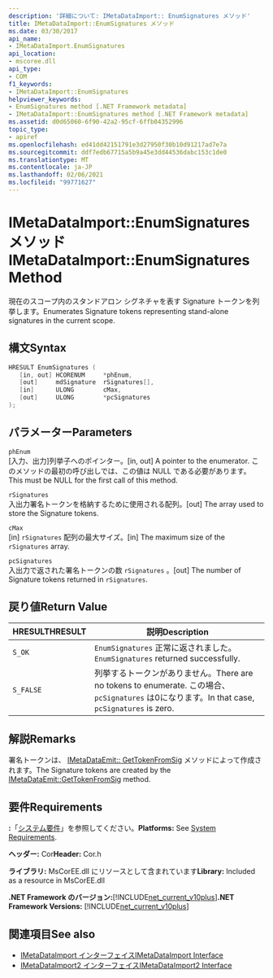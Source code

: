 ```yaml
---
description: '詳細について: IMetaDataImport:: EnumSignatures メソッド'
title: IMetaDataImport::EnumSignatures メソッド
ms.date: 03/30/2017
api_name:
- IMetaDataImport.EnumSignatures
api_location:
- mscoree.dll
api_type:
- COM
f1_keywords:
- IMetaDataImport::EnumSignatures
helpviewer_keywords:
- EnumSignatures method [.NET Framework metadata]
- IMetaDataImport::EnumSignatures method [.NET Framework metadata]
ms.assetid: d0d65060-6f90-42a2-95cf-6ffb04352996
topic_type:
- apiref
ms.openlocfilehash: ed41dd42151791e3d27950f30b10d91217ad7e7a
ms.sourcegitcommit: ddf7edb67715a5b9a45e3dd44536dabc153c1de0
ms.translationtype: MT
ms.contentlocale: ja-JP
ms.lasthandoff: 02/06/2021
ms.locfileid: "99771627"
---
```

# <a name="imetadataimportenumsignatures-method"></a><span data-ttu-id="39c9e-103">IMetaDataImport::EnumSignatures メソッド</span><span class="sxs-lookup"><span data-stu-id="39c9e-103">IMetaDataImport::EnumSignatures Method</span></span>

<span data-ttu-id="39c9e-104">現在のスコープ内のスタンドアロン シグネチャを表す Signature トークンを列挙します。</span><span class="sxs-lookup"><span data-stu-id="39c9e-104">Enumerates Signature tokens representing stand-alone signatures in the current scope.</span></span>  
  
## <a name="syntax"></a><span data-ttu-id="39c9e-105">構文</span><span class="sxs-lookup"><span data-stu-id="39c9e-105">Syntax</span></span>  
  
```cpp  
HRESULT EnumSignatures (  
   [in, out] HCORENUM     *phEnum,  
   [out]     mdSignature  rSignatures[],  
   [in]      ULONG        cMax,  
   [out]     ULONG        *pcSignatures  
);  
```  
  
## <a name="parameters"></a><span data-ttu-id="39c9e-106">パラメーター</span><span class="sxs-lookup"><span data-stu-id="39c9e-106">Parameters</span></span>  

 `phEnum`  
 <span data-ttu-id="39c9e-107">[入力、出力]列挙子へのポインター。</span><span class="sxs-lookup"><span data-stu-id="39c9e-107">[in, out] A pointer to the enumerator.</span></span> <span data-ttu-id="39c9e-108">このメソッドの最初の呼び出しでは、この値は NULL である必要があります。</span><span class="sxs-lookup"><span data-stu-id="39c9e-108">This must be NULL for the first call of this method.</span></span>  
  
 `rSignatures`  
 <span data-ttu-id="39c9e-109">入出力署名トークンを格納するために使用される配列。</span><span class="sxs-lookup"><span data-stu-id="39c9e-109">[out] The array used to store the Signature tokens.</span></span>  
  
 `cMax`  
 <span data-ttu-id="39c9e-110">[in] `rSignatures` 配列の最大サイズ。</span><span class="sxs-lookup"><span data-stu-id="39c9e-110">[in] The maximum size of the `rSignatures` array.</span></span>  
  
 `pcSignatures`  
 <span data-ttu-id="39c9e-111">入出力で返された署名トークンの数 `rSignatures` 。</span><span class="sxs-lookup"><span data-stu-id="39c9e-111">[out] The number of Signature tokens returned in `rSignatures`.</span></span>  
  
## <a name="return-value"></a><span data-ttu-id="39c9e-112">戻り値</span><span class="sxs-lookup"><span data-stu-id="39c9e-112">Return Value</span></span>  
  
|<span data-ttu-id="39c9e-113">HRESULT</span><span class="sxs-lookup"><span data-stu-id="39c9e-113">HRESULT</span></span>|<span data-ttu-id="39c9e-114">説明</span><span class="sxs-lookup"><span data-stu-id="39c9e-114">Description</span></span>|  
|-------------|-----------------|  
|`S_OK`|<span data-ttu-id="39c9e-115">`EnumSignatures` 正常に返されました。</span><span class="sxs-lookup"><span data-stu-id="39c9e-115">`EnumSignatures` returned successfully.</span></span>|  
|`S_FALSE`|<span data-ttu-id="39c9e-116">列挙するトークンがありません。</span><span class="sxs-lookup"><span data-stu-id="39c9e-116">There are no tokens to enumerate.</span></span> <span data-ttu-id="39c9e-117">この場合、 `pcSignatures` は0になります。</span><span class="sxs-lookup"><span data-stu-id="39c9e-117">In that case, `pcSignatures` is zero.</span></span>|  
  
## <a name="remarks"></a><span data-ttu-id="39c9e-118">解説</span><span class="sxs-lookup"><span data-stu-id="39c9e-118">Remarks</span></span>  

 <span data-ttu-id="39c9e-119">署名トークンは、 [IMetaDataEmit:: GetTokenFromSig](imetadataemit-gettokenfromsig-method.md) メソッドによって作成されます。</span><span class="sxs-lookup"><span data-stu-id="39c9e-119">The Signature tokens are created by the [IMetaDataEmit::GetTokenFromSig](imetadataemit-gettokenfromsig-method.md) method.</span></span>  
  
## <a name="requirements"></a><span data-ttu-id="39c9e-120">要件</span><span class="sxs-lookup"><span data-stu-id="39c9e-120">Requirements</span></span>  

 <span data-ttu-id="39c9e-121">**:**「[システム要件](../../get-started/system-requirements.md)」を参照してください。</span><span class="sxs-lookup"><span data-stu-id="39c9e-121">**Platforms:** See [System Requirements](../../get-started/system-requirements.md).</span></span>  
  
 <span data-ttu-id="39c9e-122">**ヘッダー:** Cor</span><span class="sxs-lookup"><span data-stu-id="39c9e-122">**Header:** Cor.h</span></span>  
  
 <span data-ttu-id="39c9e-123">**ライブラリ:** MsCorEE.dll にリソースとして含まれています</span><span class="sxs-lookup"><span data-stu-id="39c9e-123">**Library:** Included as a resource in MsCorEE.dll</span></span>  
  
 <span data-ttu-id="39c9e-124">**.NET Framework のバージョン:**[!INCLUDE[net_current_v10plus](../../../../includes/net-current-v10plus-md.md)]</span><span class="sxs-lookup"><span data-stu-id="39c9e-124">**.NET Framework Versions:** [!INCLUDE[net_current_v10plus](../../../../includes/net-current-v10plus-md.md)]</span></span>  
  
## <a name="see-also"></a><span data-ttu-id="39c9e-125">関連項目</span><span class="sxs-lookup"><span data-stu-id="39c9e-125">See also</span></span>

- [<span data-ttu-id="39c9e-126">IMetaDataImport インターフェイス</span><span class="sxs-lookup"><span data-stu-id="39c9e-126">IMetaDataImport Interface</span></span>](imetadataimport-interface.md)
- [<span data-ttu-id="39c9e-127">IMetaDataImport2 インターフェイス</span><span class="sxs-lookup"><span data-stu-id="39c9e-127">IMetaDataImport2 Interface</span></span>](imetadataimport2-interface.md)
